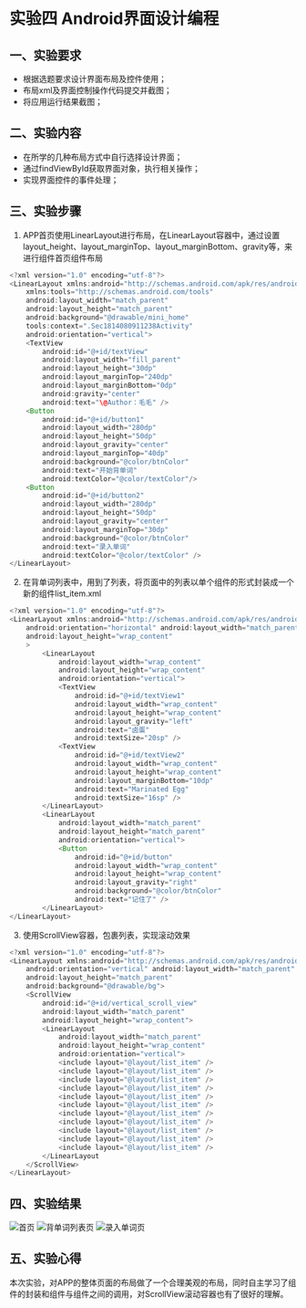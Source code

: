 # 实验四 Android界面设计编程

## 一、实验要求

- 根据选题要求设计界面布局及控件使用；
- 布局xml及界面控制操作代码提交并截图；
- 将应用运行结果截图；

## 二、实验内容

- 在所学的几种布局方式中自行选择设计界面；
- 通过findViewById获取界面对象，执行相关操作；
- 实现界面控件的事件处理；


## 三、实验步骤
1. APP首页使用LinearLayout进行布局，在LinearLayout容器中，通过设置layout_height、layout_marginTop、layout_marginBottom、gravity等，来进行组件首页组件布局
```java
<?xml version="1.0" encoding="utf-8"?>
<LinearLayout xmlns:android="http://schemas.android.com/apk/res/android"
    xmlns:tools="http://schemas.android.com/tools"
    android:layout_width="match_parent"
    android:layout_height="match_parent"
    android:background="@drawable/mini_home"
    tools:context=".Sec1814080911238Activity"
    android:orientation="vertical">
    <TextView
        android:id="@+id/textView"
        android:layout_width="fill_parent"
        android:layout_height="30dp"
        android:layout_marginTop="240dp"
        android:layout_marginBottom="0dp"
        android:gravity="center"
        android:text="\@Author：毛毛" />
    <Button
        android:id="@+id/button1"
        android:layout_width="280dp"
        android:layout_height="50dp"
        android:layout_gravity="center"
        android:layout_marginTop="40dp"
        android:background="@color/btnColor"
        android:text="开始背单词"
        android:textColor="@color/textColor"/>
    <Button
        android:id="@+id/button2"
        android:layout_width="280dp"
        android:layout_height="50dp"
        android:layout_gravity="center"
        android:layout_marginTop="30dp"
        android:background="@color/btnColor"
        android:text="录入单词"
        android:textColor="@color/textColor" />
</LinearLayout>
```

2. 在背单词列表中，用到了列表，将页面中的列表以单个组件的形式封装成一个新的组件list_item.xml
``` java
<?xml version="1.0" encoding="utf-8"?>
<LinearLayout xmlns:android="http://schemas.android.com/apk/res/android"
    android:orientation="horizontal" android:layout_width="match_parent"
    android:layout_height="wrap_content"
    >
        <LinearLayout
            android:layout_width="wrap_content"
            android:layout_height="wrap_content"
            android:orientation="vertical">
            <TextView
                android:id="@+id/textView1"
                android:layout_width="wrap_content"
                android:layout_height="wrap_content"
                android:layout_gravity="left"
                android:text="卤蛋"
                android:textSize="20sp" />
            <TextView
                android:id="@+id/textView2"
                android:layout_width="wrap_content"
                android:layout_height="wrap_content"
                android:layout_marginBottom="10dp"
                android:text="Marinated Egg"
                android:textSize="16sp" />
        </LinearLayout>
        <LinearLayout
            android:layout_width="match_parent"
            android:layout_height="match_parent"
            android:orientation="vertical">
            <Button
                android:id="@+id/button"
                android:layout_width="wrap_content"
                android:layout_height="wrap_content"
                android:layout_gravity="right"
                android:background="@color/btnColor"
                android:text="记住了" />
        </LinearLayout>
</LinearLayout>
```

3. 使用ScrollView容器，包裹列表，实现滚动效果
```java
<?xml version="1.0" encoding="utf-8"?>
<LinearLayout xmlns:android="http://schemas.android.com/apk/res/android"
    android:orientation="vertical" android:layout_width="match_parent"
    android:layout_height="match_parent"
    android:background="@drawable/bg">
    <ScrollView
        android:id="@+id/vertical_scroll_view"
        android:layout_width="match_parent"
        android:layout_height="wrap_content">
        <LinearLayout
            android:layout_width="match_parent"
            android:layout_height="wrap_content"
            android:orientation="vertical">
            <include layout="@layout/list_item" />
            <include layout="@layout/list_item" />
            <include layout="@layout/list_item" />
            <include layout="@layout/list_item" />
            <include layout="@layout/list_item" />
            <include layout="@layout/list_item" />
            <include layout="@layout/list_item" />
            <include layout="@layout/list_item" />
            <include layout="@layout/list_item" />
            <include layout="@layout/list_item" />
            <include layout="@layout/list_item" />
        </LinearLayout
    </ScrollView>
</LinearLayout>
```
       

## 四、实验结果
![首页](https://github.com/Arlene238/android-labs-2020/blob/master/students/sec1814080911238/lab4-1.png?raw=true)
![背单词列表页](https://github.com/Arlene238/android-labs-2020/blob/master/students/sec1814080911238/lab4-2.png?raw=true)
![录入单词页](https://github.com/Arlene238/android-labs-2020/blob/master/students/sec1814080911238/lab4-3.png?raw=true)

## 五、实验心得
 本次实验，对APP的整体页面的布局做了一个合理美观的布局，同时自主学习了组件的封装和组件与组件之间的调用，对ScrollView滚动容器也有了很好的理解。
